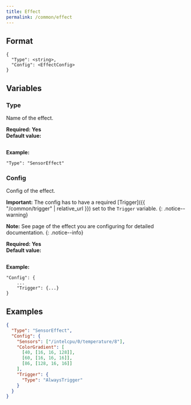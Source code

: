```yaml
---
title: Effect
permalink: /common/effect
---
```


## Format

~~~
{
  "Type": <string>,
  "Config": <EffectConfig>
}
~~~

## Variables

### Type
<div class="variable-block" markdown="block">

Name of the effect.

**Required:** **Yes**<br>
**Default value:**
~~~
~~~
**Example:**
~~~
"Type": "SensorEffect"
~~~

</div>

### Config
<div class="variable-block" markdown="block">

Config of the effect.

**Important:** The config has to have a required [Trigger]({{ "/common/trigger" | relative_url }}) set to the `Trigger` variable.
{: .notice--warning}

**Note:** See page of the effect you are configuring for detailed documentation.
{: .notice--info}

**Required:** **Yes**<br>
**Default value:**
~~~
~~~
**Example:**
~~~
"Config": {
    ...
    "Trigger": {...}
}
~~~

</div>

## Examples
~~~ json
{
  "Type": "SensorEffect",
  "Config": {
    "Sensors": ["/intelcpu/0/temperature/8"],
    "ColorGradient": [
      [40, [16, 16, 128]],
      [60, [16, 16, 16]],
      [86, [128, 16, 16]]
    ],
    "Trigger": {
      "Type": "AlwaysTrigger"
    }
  }
}
~~~